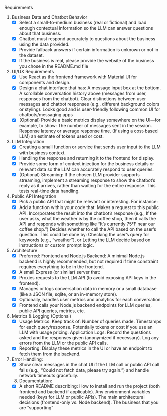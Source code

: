 Requirements

1. Business Data and Chatbot Behavior
   - [x] Select a small-to-medium business (real or fictional) and load enough contextual information so the LLM can answer questions about that business.
   - [x] Chatbot must respond accurately to questions about the business using the data provided.
   - [x] Provide fallback answers if certain information is unknown or not in the dataset.
   - [x] If the business is real, please provide the website of the business you chose in the README.md file
2. UI/UX Requirements
   - [x] Use React as the frontend framework with Material UI for components and design.
   - [x] Design a chat interface that has:
         A message input box at the bottom.
         A scrollable conversation history above (messages from user, responses from the chatbot).
         Clear distinctions between user messages and chatbot responses (e.g., different background colors or styling).
         Looks good and is user-friendly following common UI for chatbots/messaging apps
   - [x] (Optional) Provide a basic metrics display somewhere on the UI—for example, to show:
         The number of messages sent in the session.
         Response latency or average response time.
         (If using a cost-based LLM) an estimate of tokens used or cost.
3. LLM Integration
   - [x] Creating a small function or service that sends user input to the LLM with business context.
   - [x] Handling the response and returning it to the frontend for display.
   - [x] Provide some form of context injection for the business details or relevant data so the LLM can accurately respond to user queries.
   - [x] (Optional) Streaming:
         If the chosen LLM provider supports streaming, implement a streaming response to show the chatbot’s reply as it arrives, rather than waiting for the entire response. This tests real-time data handling.
4. Public API Integration
   - [x] Pick a public API that might be relevant or interesting. For instance:
   - [x] Add a function within your code that:
         Makes a request to this public API.
         Incorporates the result into the chatbot’s response (e.g., If the user asks, what the weather is by the coffee shop, then it calls the API and responds with something like “It’s currently 75°F near our coffee shop.”)
         Decides whether to call the API based on the user’s question. This could be done by:
         Checking the user’s query for keywords (e.g., “weather”), or
         Letting the LLM decide based on instructions or custom prompt logic.
5. Architecture
   - [x] Preferred: Frontend and Node.js Backend: A minimal Node.js backend is highly recommended, but not required if time constraint requires everything to be in the frontend.
   - [x] A small Express (or similar) server that:
   - [x] Proxies requests to the LLM API (to avoid exposing API keys in the frontend).
   - [x] Manages or logs conversation data in memory or a small database (like a JSON file, sqlite, or an in-memory store).
   - [x] Optionally, handles user metrics and analytics for each conversation.
   - [x] Frontend calls your Node.js backend endpoints for LLM queries, public API queries, metrics, etc.
6. Metrics & Logging (Optional)
   - [x] Usage Metrics: Keep track of:
         Number of queries made.
         Timestamps for each query/response.
         Potentially tokens or cost if you use an LLM with usage pricing.
         Application Logs:
         Record the questions asked and the responses given (anonymized if necessary).
         Log any errors from the LLM or the public API calls.
   - [x] Reporting:
         Display these metrics in the UI or have an endpoint to fetch them from the backend.
7. Error Handling:
   - [x] Show clear messages in the chat UI if the LLM call or public API call fails (e.g., “Could not fetch data, please try again.”) and handle network timeouts gracefully.
   8. Documentation:
   - [x] A short README describing:
         How to install and run the project (both frontend and backend if applicable).
         Any environment variables needed (keys for LLM or public APIs).
         The main architectural decisions (frontend-only vs. Node backend).
         The business that you are “supporting”
